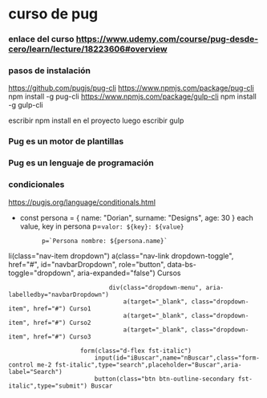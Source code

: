 # curso de pug

### enlace del curso https://www.udemy.com/course/pug-desde-cero/learn/lecture/18223606#overview

### pasos de instalación
https://github.com/pugjs/pug-cli
https://www.npmjs.com/package/pug-cli
npm install -g pug-cli
https://www.npmjs.com/package/gulp-cli
npm install -g gulp-cli


escribir
npm install en el proyecto
luego escribir gulp

### Pug es un motor de plantillas
### Pug es un lenguaje de programación

### condicionales
https://pugjs.org/language/conditionals.html
- const persona = {
                name: "Dorian",
                surname: "Designs",
                age: 30
            }
            each value, key in persona 
                p=`valor: ${key}: ${value}`
            
            p=`Persona nombre: ${persona.name}`


li(class="nav-item dropdown")
                                a(class="nav-link dropdown-toggle", href="#", id="navbarDropdown", role="button", data-bs-toggle="dropdown", aria-expanded="false") Cursos
          
                                div(class="dropdown-menu", aria-labelledby="navbarDropdown")            
                                    a(target="_blank", class="dropdown-item", href="#") Curso1
                                    a(target="_blank", class="dropdown-item", href="#") Curso2
                                    a(target="_blank", class="dropdown-item", href="#") Curso3

                        form(class="d-flex fst-italic")
                            input(id="iBuscar",name="nBuscar",class="form-control me-2 fst-italic",type="search",placeholder="Buscar",aria-label="Search")
                            button(class="btn btn-outline-secondary fst-italic",type="submit") Buscar